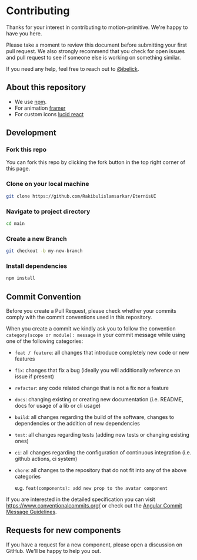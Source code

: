 # Contributing

Thanks for your interest in contributing to motion-primitive. We're happy to have you here.

Please take a moment to review this document before submitting your first pull request. We also strongly recommend that you check for open issues and pull request to see if someone else is working on something similar.

If you need any help, feel free to reach out to [@ibelick](https://x.com/Ibelick).

## About this repository

- We use [npm](https://docs.npmjs.com).
- For animation [framer](https://www.framer.com/motion)
- For custom icons [lucid react](https://lucide.dev/guide/)

## Development

### Fork this repo

You can fork this repo by clicking the fork button in the top right corner of this page.

### Clone on your local machine

```bash
git clone https://github.com/Rakibulislamsarkar/EternisUI
```

### Navigate to project directory

```bash
cd main
```

### Create a new Branch

```bash
git checkout -b my-new-branch
```

### Install dependencies

```bash
npm install
```

## Commit Convention

Before you create a Pull Request, please check whether your commits comply with
the commit conventions used in this repository.

When you create a commit we kindly ask you to follow the convention
`category(scope or module): message` in your commit message while using one of
the following categories:

- `feat / feature`: all changes that introduce completely new code or new
  features
- `fix`: changes that fix a bug (ideally you will additionally reference an
  issue if present)
- `refactor`: any code related change that is not a fix nor a feature
- `docs`: changing existing or creating new documentation (i.e. README, docs for
  usage of a lib or cli usage)
- `build`: all changes regarding the build of the software, changes to
  dependencies or the addition of new dependencies
- `test`: all changes regarding tests (adding new tests or changing existing
  ones)
- `ci`: all changes regarding the configuration of continuous integration (i.e.
  github actions, ci system)
- `chore`: all changes to the repository that do not fit into any of the above
  categories

  e.g. `feat(components): add new prop to the avatar component`

If you are interested in the detailed specification you can visit
https://www.conventionalcommits.org/ or check out the
[Angular Commit Message Guidelines](https://github.com/angular/angular/blob/22b96b9/CONTRIBUTING.md#-commit-message-guidelines).

## Requests for new components

If you have a request for a new component, please open a discussion on GitHub. We'll be happy to help you out.
